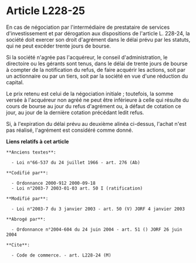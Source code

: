 # Article L228-25

En cas de négociation par l'intermédiaire de prestataire de services d'investissement et par dérogation aux dispositions de
l'article L. 228-24, la société doit exercer son droit d'agrément dans le délai prévu par les statuts, qui ne peut excéder
trente jours de bourse.

Si la société n'agrée pas l'acquéreur, le conseil d'administration, le directoire ou les gérants sont tenus, dans le délai de
trente jours de bourse à compter de la notification du refus, de faire acquérir les actions, soit par un actionnaire ou par
un tiers, soit par la société en vue d'une réduction du capital.

Le prix retenu est celui de la négociation initiale ; toutefois, la somme versée à l'acquéreur non agréé ne peut être
inférieure à celle qui résulte du cours de bourse au jour du refus d'agrément ou, à défaut de cotation ce jour, au jour de la
dernière cotation précédant ledit refus.

Si, à l'expiration du délai prévu au deuxième alinéa ci-dessus, l'achat n'est pas réalisé, l'agrément est considéré comme
donné.

**Liens relatifs à cet article**

	**Anciens textes**:

	  - Loi n°66-537 du 24 juillet 1966 - art. 276 (Ab)

	**Codifié par**:

	  - Ordonnance 2000-912 2000-09-18
	  - Loi n°2003-7 2003-01-03 art. 50 I (ratification)

	**Modifié par**:

	  - Loi n°2003-7 du 3 janvier 2003 - art. 50 (V) JORF 4 janvier 2003

	**Abrogé par**:

	  - Ordonnance n°2004-604 du 24 juin 2004 - art. 51 () JORF 26 juin 2004

	**Cite**:

	  - Code de commerce. - art. L228-24 (M)
